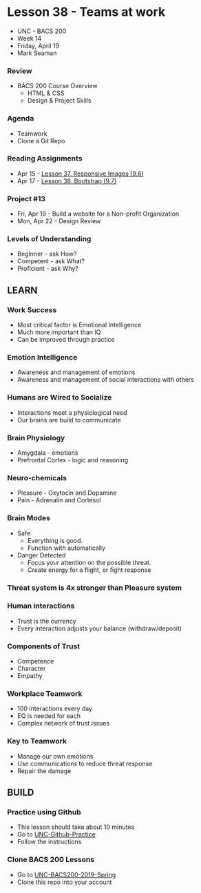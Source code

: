 # Lesson 38 - Teams at work

* UNC - BACS 200
* Week 14
* Friday, April 19
* Mark Seaman


### Review
* BACS 200 Course Overview
    * HTML & CSS
    * Design & Project Skills


### Agenda
* Teamwork
* Clone a Git Repo
    
    
### Reading Assignments
* Apr 15 - [Lesson 37. Responsive Images (9.6)](https://learn.zybooks.com/zybook/UNCOBACS200SeamanSpring2019/chapter/9/section/6)
* Apr 17 - [Lesson 38. Bootstrap (9.7)](https://learn.zybooks.com/zybook/UNCOBACS200SeamanSpring2019/chapter/9/section/7)

    
### Project #13
* Fri, Apr 19 - Build a website for a Non-profit Organization
* Mon, Apr 22 - Design Review


### Levels of Understanding
* Beginner - ask How?
* Competent - ask What?
* Proficient - ask Why?



## LEARN

### Work Success 
* Most critical factor is Emotional Intelligence
* Much more important than IQ
* Can be improved through practice


### Emotion Intelligence
* Awareness and management of emotions
* Awareness and management of social interactions with others


### Humans are Wired to Socialize
* Interactions meet a physiological need
* Our brains are build to communicate


### Brain Physiology
* Amygdala - emotions
* Prefrontal Cortex - logic and reasoning


### Neuro-chemicals
* Pleasure - Oxytocin and Dopamine
* Pain - Adrenalin and Cortesol


### Brain Modes
* Safe
    * Everything is good. 
    * Function with automatically
* Danger Detected
    *  Focus your attention on the possible threat.  
    * Create energy for a flight, or fight response


### Threat system is 4x stronger than Pleasure system


### Human interactions
* Trust is the currency
* Every interaction adjusts your balance (withdraw/deposit)


### Components of Trust
* Competence
* Character
* Empathy


### Workplace Teamwork
* 100 interactions every day
* EQ is needed for each
* Complex network of trust issues


### Key to Teamwork
* Manage our own emotions
* Use communications to reduce threat response
* Repair the damage 



## BUILD

### Practice using Github
* This lesson should take about 10 minutes
* Go to [UNC-Github-Practice](https://github.com/Mark-Seaman/UNC-Github-Practice/blob/master/lesson/03.md)
* Follow the instructions


### Clone BACS 200 Lessons
* Go to [UNC-BACS200-2019-Spring](https://github.com/Mark-Seaman/UNC-BACS200-2019-Spring)
* Clone this repo into your account


